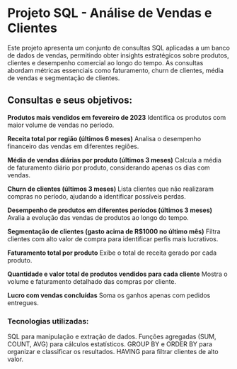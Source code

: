 # Projeto SQL - Análise de Vendas e Clientes
Este projeto apresenta um conjunto de consultas SQL aplicadas a um banco de dados de vendas, permitindo obter insights estratégicos sobre produtos, clientes e desempenho comercial ao longo do tempo. As consultas abordam métricas essenciais como faturamento, churn de clientes, média de vendas e segmentação de clientes.

## Consultas e seus objetivos:
**Produtos mais vendidos em fevereiro de 2023**
    Identifica os produtos com maior volume de vendas no período.

**Receita total por região (últimos 6 meses)**
    Analisa o desempenho financeiro das vendas em diferentes regiões.

**Média de vendas diárias por produto (últimos 3 meses)**
    Calcula a média de faturamento diário por produto, considerando apenas os dias com vendas.

**Churn de clientes (últimos 3 meses)**
    Lista clientes que não realizaram compras no período, ajudando a identificar possíveis perdas.

**Desempenho de produtos em diferentes períodos (últimos 3 meses)**
    Avalia a evolução das vendas de produtos ao longo do tempo.

**Segmentação de clientes (gasto acima de R$1000 no último mês)**
    Filtra clientes com alto valor de compra para identificar perfis mais lucrativos.

**Faturamento total por produto**
    Exibe o total de receita gerado por cada produto.

**Quantidade e valor total de produtos vendidos para cada cliente**
    Mostra o volume e faturamento detalhado das compras por cliente.

**Lucro com vendas concluídas**
    Soma os ganhos apenas com pedidos entregues.
    
  ### Tecnologias utilizadas:
SQL para manipulação e extração de dados.
Funções agregadas (SUM, COUNT, AVG) para cálculos estatísticos.
GROUP BY e ORDER BY para organizar e classificar os resultados.
HAVING para filtrar clientes de alto valor.
